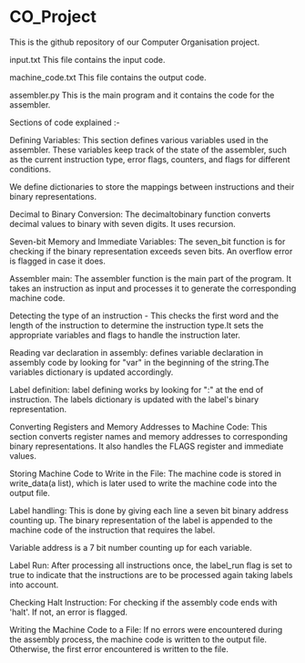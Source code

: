 # CO_Project
This is the github repository of our Computer Organisation project.

input.txt
This file contains the input code.

machine_code.txt
This file contains the output code.

assembler.py
This is the main program and it contains the code for the assembler.

Sections of code explained :-

Defining Variables: This section defines various variables used in the assembler. These variables keep track of the state of the assembler, such as the current instruction type, error flags, counters, and flags for different conditions. 

We define dictionaries to store the mappings between instructions and their binary representations.

Decimal to Binary Conversion: The decimaltobinary function converts decimal values to binary with seven digits. It uses recursion.

Seven-bit Memory and Immediate Variables: The seven_bit function is for checking if the binary representation exceeds seven bits. An overflow error is flagged in case it does.

Assembler main: The assembler function is the main part of the program. It takes an instruction as input and processes it to generate the corresponding machine code.

Detecting the type of an instruction - This checks the first word and the length of the instruction to determine the instruction type.It sets the appropriate variables and flags to handle the instruction later.

Reading var declaration in assembly: defines variable declaration in assembly code by looking for "var" in the beginning of the string.The variables dictionary is updated accordingly.

Label definition: label defining works by looking for ":" at the end of instruction. The labels dictionary is updated with the label's binary representation.

Converting Registers and Memory Addresses to Machine Code: This section converts register names and memory addresses to corresponding binary representations. It also handles the FLAGS register and immediate values.

Storing Machine Code to Write in the File: The machine code is stored in write_data(a list), which is later used to write the machine code into the output file.

Label handling: This is done by giving each line a seven bit binary address counting up. The binary representation of the label is appended to the machine code of the instruction that requires the label.

Variable address is a 7 bit number counting up for each variable.

Label Run: After processing all instructions once, the label_run flag is set to true to indicate that the instructions are to be processed again taking labels into account.

Checking Halt Instruction: For checking if the assembly code ends with 'halt'. If not, an error is flagged.

Writing the Machine Code to a File: If no errors were encountered during the assembly process, the machine code is written to the output file. Otherwise, the first error encountered is written to the file.
